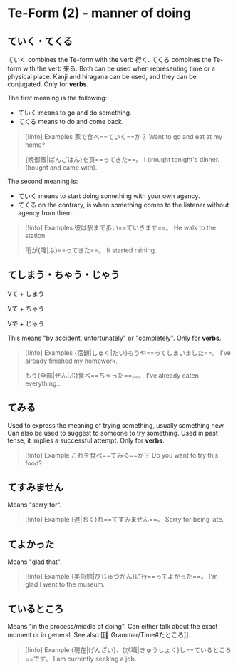 # Te-Form (2) - manner of doing

## ていく・てくる

ていく combines the Te-form with the verb 行く.
てくる combines the Te-form with the verb 来る. 
Both can be used when representing time or a physical place. Kanji and hiragana can be used, and they can be conjugated.
Only for **verbs**.

The first meaning is the following:
* ていく means to go and do something.
* てくる means to do and come back.

> [!info] Examples
> 家で食べ==ていく==か？
> Want to go and eat at my home?
> 
> {晩御飯|ばんごはん}を買==ってきた==。
> I brought tonight's dinner. (bought and came with).

The second meaning is:
* ていく means to start doing something with your own agency.
* てくる on the contrary, is when something comes to the listener without agency from them.

> [!info] Examples
> 彼は駅まで歩い==ていきます==。
> He walk to the station.
> 
> 雨が{降|ふ}==ってきた==。
> It started raining.

## てしまう・ちゃう・じゃう

<div class="usage">
<div>
	<p><span class="box">Vて</span> + しまう</p>
	<p><span class="box">V<strike>て</strike></span> + ちゃう</p>
	<p><span class="box">V<strike>で</strike></span> + じゃう</p>
</div>
</div>

This means "by accident, unfortunately" or "completely".
Only for **verbs**.

> [!info] Examples
> {宿題|しゅく|だい}もうや==ってしまいました==。
> I've already finished my homework.
> 
> もう{全部|ぜん|ぶ}食べ==ちゃった==。。。
> I've already eaten everything...

## てみる

Used to express the meaning of trying something, usually something new.
Can also be used to suggest to someone to try something.
Used in past tense, it implies a successful attempt.
Only for **verbs**.

> [!info] Example
> これを食べ==てみる==か？
> Do you want to try this food?

## てすみません

Means "sorry for".

> [!info] Example
> {遅|おく}れ==てすみません==。
> Sorry for being late.

## てよかった

Means "glad that".

> [!info] Example
> {美術館|びじゅつかん}に行==ってよかった==。
> I'm glad I went to the museum.

## ているところ

Means "in the process/middle of doing". Can either talk about the exact moment or in general.
See also [[🔰 Grammar/Time#たところ]].

> [!info] Example
> {現在|げんざい}、{求職|きゅうしょく}し==ているところ==です。
> I am currently seeking a job.
